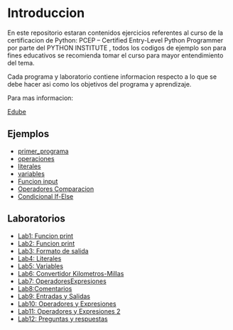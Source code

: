 # Introduccion

En este repositorio estaran contenidos ejercicios referentes al curso de la certificacion de Python: PCEP – Certified Entry-Level Python Programmer por parte del PYTHON INSTITUTE , todos los codigos de ejemplo son para fines educativos se recomienda tomar el curso para mayor entendimiento del tema.

Cada programa y laboratorio contiene informacion respecto a lo que se debe hacer asi como los objetivos del programa y aprendizaje.

Para mas informacion:

[Edube](https://edube.org/)

## Ejemplos

* [primer_programa](./Examples/primer_programa.py)
* [operaciones](./Examples/operaciones.py)
* [literales](./Examples/literales.py)
* [variables](./Examples/Variables.py)
* [Funcion input](./Examples/Input.py)
* [Operadores Comparacion](./Examples/OperadoresComparacion.py)
* [Condicional If-Else](./Examples/If_Else.py)

## Laboratorios

* [Lab1: Funcion print](./Exercises/Lab1_print.py)
* [Lab2: Funcion print](./Exercises/Lab2_print2.py)
* [Lab3: Formato de salida](./Exercises/Lab3_formato_salida.py)
* [Lab4: Literales](./Exercises/Lab4_Literales.py)
* [Lab5: Variables](./Exercises/Lab5_Variables.py)
* [Lab6: Convertidor Kilometros-Millas](./Exercises/Lab6_ConvertidorSencillo.py)
* [Lab7: OperadoresExpresiones](./Exercises/Lab7_OperadoresExpresiones.py)
* [Lab8:Comentarios](./Exercises/Lab8_Comentarios.py)
* [Lab9: Entradas y Salidas](./Exercises/Lab9_Entradas_Salidas.py)
* [Lab10: Operadores y Expresiones](./Exercises/Lab10_Operadores_Expresiones.py)
* [Lab11: Operadores y Expresiones 2](./Exercises/Lab11_OperadoresExp2.py)
* [Lab12: Preguntas y respuestas](./Exercises/Lab12_PreguntasRespuestas.py)


